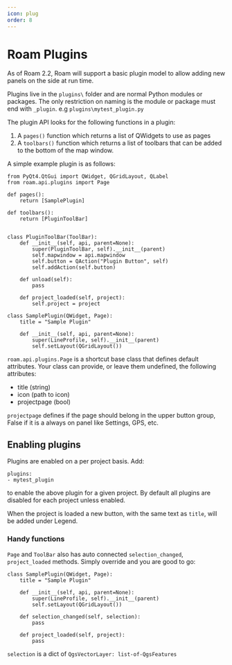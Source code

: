 ```yaml
---
icon: plug
order: 8
---
```


# Roam Plugins

As of Roam 2.2, Roam will support a basic plugin model to allow adding new panels on the side at run time. 

Plugins live in the `plugins\` folder and are normal Python modules or packages.  The only restriction on naming is the module or package must end with `_plugin`. e.g `plugins\mytest_plugin.py`

The plugin API looks for the following functions in a plugin:

1. A `pages()` function which returns a list of QWidgets to use as pages
1. A `toolbars()` function which returns a list of toolbars that can be added to the bottom of the
   map window.

A simple example plugin is as follows:

```
from PyQt4.QtGui import QWidget, QGridLayout, QLabel
from roam.api.plugins import Page

def pages():
    return [SamplePlugin]
    
def toolbars():
    return [PluginToolBar]
    
    
class PluginToolBar(ToolBar):
    def __init__(self, api, parent=None):
        super(PluginToolBar, self).__init__(parent)
        self.mapwindow = api.mapwindow
        self.button = QAction("Plugin Button", self)
        self.addAction(self.button)

    def unload(self):
        pass

    def project_loaded(self, project):
        self.project = project

class SamplePlugin(QWidget, Page):
    title = "Sample Plugin"

    def __init__(self, api, parent=None):
        super(LineProfile, self).__init__(parent)
        self.setLayout(QGridLayout())
```

`roam.api.plugins.Page` is a shortcut base class that defines default attributes. Your class can provide, or leave them undefined,
 the following attributes:

* title (string)
* icon (path to icon)
* projectpage (bool)

`projectpage` defines if the page should belong in the upper button group, False if it is a always on panel like Settings, GPS, etc.

## Enabling plugins

Plugins are enabled on a per project basis.  Add:

```
plugins:
- mytest_plugin
```

to enable the above plugin for a given project.  By default all plugins are disabled for each project unless enabled.

When the project is loaded a new button, with the same text as `title`, will be added under Legend.

### Handy functions 

`Page` and `ToolBar` also has auto connected `selection_changed`, `project_loaded` methods. 
Simply override and you are good to go:

```
class SamplePlugin(QWidget, Page):
    title = "Sample Plugin"

    def __init__(self, api, parent=None):
        super(LineProfile, self).__init__(parent)
        self.setLayout(QGridLayout())
    
    def selection_changed(self, selection):
        pass

    def project_loaded(self, project):
        pass
```

`selection` is a dict of `QgsVectorLayer: list-of-QgsFeatures`
